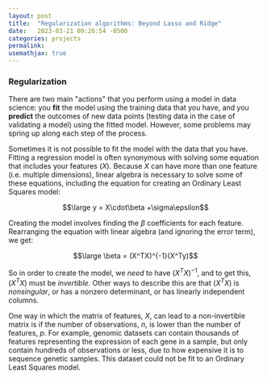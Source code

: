 ```yaml
---
layout: post
title:  "Regularization algorithms: Beyond Lasso and Ridge"
date:   2023-03-21 09:26:54 -0500
categories: projects
permalink: 
usemathjax: true
---
```


### Regularization

There are two main "actions" that you perform using a model in data science:
you **fit** the model using the training data that you have, and you **predict**
the outcomes of new data points (testing data in the case of validating a model)
using the fitted model.  However, some problems may spring up along each step of 
the process.  

Sometimes it is not possible to fit the model with the data that you have.  Fitting a regression model is often synonymous with solving some equation that includes your features ($X$).  Because $X$ can have more than one feature (i.e. multiple dimensions), linear algebra is necessary to solve some of these equations, including the equation for creating an Ordinary Least Squares model:

$$\large y = X\cdot\beta +\sigma\epsilon$$

Creating the model involves finding the $\beta$ coefficients for each feature.  Rearranging the equation with linear algebra (and ignoring the error term), we get: 

$$\large \beta = (X^TX)^{-1}(X^Ty)$$

So in order to create the model, we *need* to have $(X^TX)^{-1}$, and to get this, $(X^TX)$ must be *invertible*.  Other ways to describe this are that $(X^TX)$ is *nonsingular*, or has a nonzero determinant, or has linearly independent columns.  

One way in which the matrix of features, $X$, can lead to a non-invertible matrix is if the number of observations, $n$, is lower than the number of features, $p$.  For example, genomic datasets can contain thousands of features representing the expression of each gene in a sample, but only contain hundreds of observations or less, due to how expensive it is to sequence genetic samples.  This dataset could not be fit to an Ordinary Least Squares model. 
